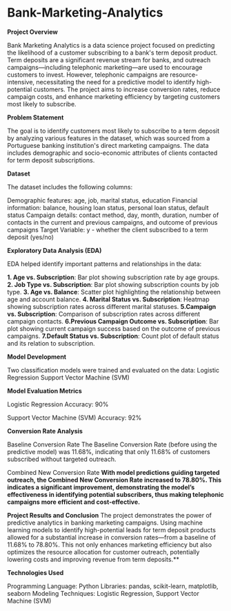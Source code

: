 # Bank-Marketing-Analytics

**Project Overview**

Bank Marketing Analytics is a data science project focused on predicting the likelihood of a customer subscribing to a bank's term deposit product. Term deposits are a significant revenue stream for banks, and outreach campaigns—including telephonic marketing—are used to encourage customers to invest. However, telephonic campaigns are resource-intensive, necessitating the need for a predictive model to identify high-potential customers. The project aims to increase conversion rates, reduce campaign costs, and enhance marketing efficiency by targeting customers most likely to subscribe.

**Problem Statement**

The goal is to identify customers most likely to subscribe to a term deposit by analyzing various features in the dataset, which was sourced from a Portuguese banking institution's direct marketing campaigns. The data includes demographic and socio-economic attributes of clients contacted for term deposit subscriptions.

**Dataset**

The dataset includes the following columns:

Demographic features: age, job, marital status, education
Financial information: balance, housing loan status, personal loan status, default status
Campaign details: contact method, day, month, duration, number of contacts in the current and previous campaigns, and outcome of previous campaigns
Target Variable: y - whether the client subscribed to a term deposit (yes/no)

**Exploratory Data Analysis (EDA)**

EDA helped identify important patterns and relationships in the data:

**1. Age vs. Subscription**: Bar plot showing subscription rate by age groups.
**2. Job Type vs. Subscription**: Bar plot showing subscription counts by job type.
**3. Age vs. Balance**: Scatter plot highlighting the relationship between age and account balance.
**4. Marital Status vs. Subscription**: Heatmap showing subscription rates across different marital statuses.
**5.Campaign vs. Subscription**: Comparison of subscription rates across different campaign contacts.
**6.Previous Campaign Outcome vs. Subscription**: Bar plot showing current campaign success based on the outcome of previous campaigns.
**7.Default Status vs. Subscription**: Count plot of default status and its relation to subscription.

**Model Development**

Two classification models were trained and evaluated on the data:
Logistic Regression
Support Vector Machine (SVM)

**Model Evaluation Metrics**

Logistic Regression
Accuracy: 90%


Support Vector Machine (SVM)
Accuracy: 92%

**Conversion Rate Analysis**

Baseline Conversion Rate
The Baseline Conversion Rate (before using the predictive model) was 11.68%, indicating that only 11.68% of customers subscribed without targeted outreach.

Combined New Conversion Rate
**With model predictions guiding targeted outreach, the Combined New Conversion Rate increased to 78.80%. This indicates a significant improvement, demonstrating the model’s effectiveness in identifying potential subscribers, thus making telephonic campaigns more efficient and cost-effective.**

**Project Results and Conclusion**
The project demonstrates the power of predictive analytics in banking marketing campaigns. Using machine learning models to identify high-potential leads for term deposit products allowed for a substantial increase in conversion rates—from a baseline of 11.68% to 78.80%. This not only enhances marketing efficiency but also optimizes the resource allocation for customer outreach, potentially lowering costs and improving revenue from term deposits.**

**Technologies Used**

Programming Language: Python
Libraries: pandas, scikit-learn, matplotlib, seaborn
Modeling Techniques: Logistic Regression, Support Vector Machine (SVM)
